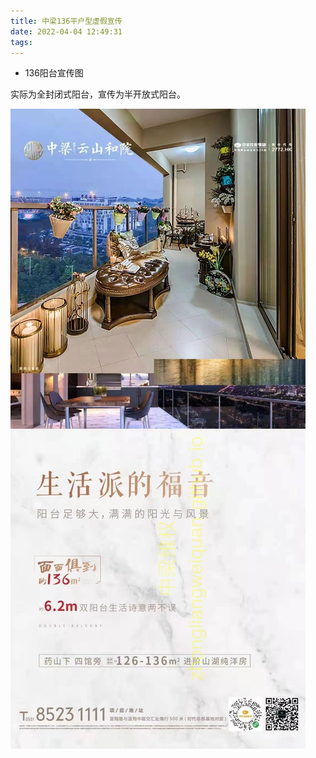 ```yaml
---
title: 中梁136平户型虚假宣传
date: 2022-04-04 12:49:31
tags:
---
```


- 136阳台宣传图

实际为全封闭式阳台，宣传为半开放式阳台。

![中梁136平户型虚假宣传](/中梁136平户型虚假宣传/136阳台宣传图.jpg)